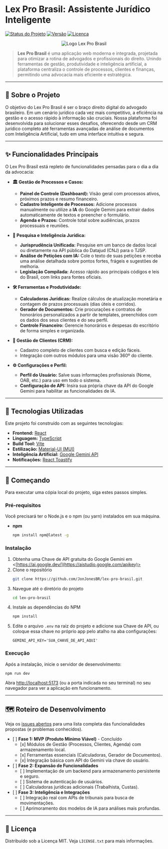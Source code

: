 # Lex Pro Brasil: Assistente Jurídico Inteligente

[![Status do Projeto](https://img.shields.io/badge/status-em%20desenvolvimento-yellowgreen)](https://github.com/JonJonesBR/lex-pro-brasil)
[![Versão](https://img.shields.io/badge/version-0.1.0-blue)](https://github.com/JonJonesBR/lex-pro-brasil)
[![Licença](https://img.shields.io/badge/license-MIT-green)](https://github.com/JonJonesBR/lex-pro-brasil/blob/main/LICENSE)

<p align="center">
  <img src="https://placehold.co/600x300/003366/FFFFFF?text=Lex+Pro+Brasil" alt="Logo Lex Pro Brasil">
</p>

> **Lex Pro Brasil** é uma aplicação web moderna e integrada, projetada para otimizar a rotina de advogados e profissionais do direito. Unindo ferramentas de gestão, produtividade e inteligência artificial, a plataforma centraliza o controle de processos, clientes e finanças, permitindo uma advocacia mais eficiente e estratégica.

---

## 🎯 Sobre o Projeto

O objetivo do Lex Pro Brasil é ser o braço direito digital do advogado brasileiro. Em um cenário jurídico cada vez mais competitivo, a eficiência na gestão e o acesso rápido à informação são cruciais. Nossa plataforma foi desenvolvida para solucionar esses desafios, oferecendo desde um CRM jurídico completo até ferramentas avançadas de análise de documentos com Inteligência Artificial, tudo em uma interface intuitiva e segura.

---

## ✨ Funcionalidades Principais

O Lex Pro Brasil está repleto de funcionalidades pensadas para o dia a dia da advocacia:

* **🏛️ Gestão de Processos e Casos:**
    * **Painel de Controle (Dashboard):** Visão geral com processos ativos, próximos prazos e resumo financeiro.
    * **Cadastro Inteligente de Processos:** Adicione processos manualmente ou utilize a **IA** do Google Gemini para extrair dados automaticamente de textos e preencher o formulário.
    * **Agenda e Prazos:** Controle total sobre audiências, prazos processuais e reuniões.

* **🧠 Pesquisa e Inteligência Jurídica:**
    * **Jurisprudência Unificada:** Pesquise em um banco de dados local ou diretamente na API pública do Datajud (CNJ) para o TJSP.
    * **Análise de Petições com IA:** Cole o texto de suas petições e receba uma análise detalhada sobre pontos fortes, frágeis e sugestões de melhoria.
    * **Legislação Compilada:** Acesso rápido aos principais códigos e leis do Brasil, com links para fontes oficiais.

* **🛠️ Ferramentas e Produtividade:**
    * **Calculadoras Jurídicas:** Realize cálculos de atualização monetária e contagem de prazos processuais (dias úteis e corridos).
    * **Gerador de Documentos:** Crie procurações e contratos de honorários personalizados a partir de templates, preenchidos com os dados dos seus clientes e do seu perfil.
    * **Controle Financeiro:** Gerencie honorários e despesas do escritório de forma simples e organizada.

* **👥 Gestão de Clientes (CRM):**
    * Cadastro completo de clientes com busca e edição fáceis.
    * Integração com outros módulos para uma visão 360º do cliente.

* **⚙️ Configurações e Perfil:**
    * **Perfil do Usuário:** Salve suas informações profissionais (Nome, OAB, etc.) para uso em todo o sistema.
    * **Configuração de API:** Insira sua própria chave da API do Google Gemini para habilitar as funcionalidades de IA.

---

## 🚀 Tecnologias Utilizadas

Este projeto foi construído com as seguintes tecnologias:

* **Frontend:** [React](https://reactjs.org/)
* **Linguagem:** [TypeScript](https://www.typescriptlang.org/)
* **Build Tool:** [Vite](https://vitejs.dev/)
* **Estilização:** [Material-UI (MUI)](https://mui.com/)
* **Inteligência Artificial:** [Google Gemini API](https://ai.google.dev/)
* **Notificações:** [React Toastify](https://fkhadra.github.io/react-toastify/introduction)

---

## 🏁 Começando

Para executar uma cópia local do projeto, siga estes passos simples.

### Pré-requisitos

Você precisará ter o Node.js e o npm (ou yarn) instalados em sua máquina.

* **npm**
    ```sh
    npm install npm@latest -g
    ```

### Instalação

1. Obtenha uma Chave de API gratuita do Google Gemini em <[https://ai.google.dev/](https://aistudio.google.com/apikey)>
2. Clone o repositório
   ```sh
   git clone https://github.com/JonJonesBR/lex-pro-brasil.git
   ```
3. Navegue até o diretório do projeto
   ```sh
   cd lex-pro-brasil
   ```
4. Instale as dependências do NPM
   ```sh
   npm install
   ```
5. Edite o arquivo `.env` na raiz do projeto e adicione sua Chave de API, ou coloque essa chave no próprio app pelo atalho na aba configurações:
   ```
   GEMINI_API_KEY='SUA_CHAVE_DE_API_AQUI'
   ```
   
### Execução

Após a instalação, inicie o servidor de desenvolvimento:
```sh
npm run dev
```
Abra <http://localhost:5173> (ou a porta indicada no seu terminal) no seu navegador para ver a aplicação em funcionamento.

---

## 🗺️ Roteiro de Desenvolvimento

Veja os [issues abertos](https://github.com/JonJonesBR/lex-pro-brasil/issues) para uma lista completa das funcionalidades propostas (e problemas conhecidos).

* \[ \] **Fase 1: MVP (Produto Mínimo Viável)** - Concluído
  * \[x\] Módulos de Gestão (Processos, Clientes, Agenda) com armazenamento local.
  * \[x\] Ferramentas essenciais (Calculadoras, Gerador de Documentos).
  * \[x\] Integração básica com API do Gemini via chave do usuário.
* \[ \] **Fase 2: Expansão de Funcionalidades**
  * \[ \] Implementação de um backend para armazenamento persistente e seguro.
  * \[ \] Sistema de autenticação de usuários.
  * \[ \] Calculadoras jurídicas adicionais (Trabalhista, Custas).
* \[ \] **Fase 3: Inteligência e Integrações**
  * \[ \] Integração real com APIs de tribunais para busca de movimentações.
  * \[ \] Aprimoramento dos modelos de IA para análises mais profundas.

---

## 📜 Licença

Distribuído sob a Licença MIT. Veja `LICENSE.txt` para mais informações.
